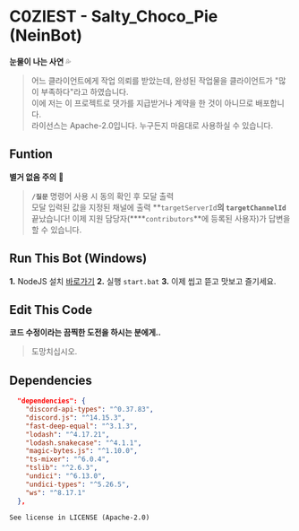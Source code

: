 # C0ZIEST - Salty_Choco_Pie (NeinBot)

**눈물이 나는 사연** 💦

> 어느 클라이언트에게 작업 의뢰를 받았는데, 완성된 작업물을 클라이언트가 "많이 부족하다"라고 하였습니다.</br>
> 이에 저는 이 프로젝트로 댓가를 지급받거나 계약을 한 것이 아니므로 배포합니다.</br>
> 라이선스는 Apache-2.0입니다. 누구든지 마음대로 사용하실 수 있습니다.</br>

## Funtion

**별거 없음 주의** 📌

> **`/질문`** 명령어 사용 시 동의 확인 후 모달 출력</br>
> 모달 입력된 값을 지정된 채널에 출력 **`targetServerId`**의 `targetChannelId`**</br>
> 끝났습니다! 이제 지원 담당자(****`contributors`**에 등록된 사용자)가 답변을 할 수 있습니다.</br>

## Run This Bot (Windows)

**1.** NodeJS 설치 [바로가기](https://nodejs.org/en/download/prebuilt-installer)
**2.** 실행 `start.bat`
**3.** 이제 씹고 뜯고 맛보고 즐기세요.

## Edit This Code

**코드 수정이라는 끔찍한 도전을 하시는 분에게..**

> 도망치십시오.

## Dependencies

```json
  "dependencies": {
    "discord-api-types": "^0.37.83",
    "discord.js": "^14.15.3",
    "fast-deep-equal": "^3.1.3",
    "lodash": "^4.17.21",
    "lodash.snakecase": "^4.1.1",
    "magic-bytes.js": "^1.10.0",
    "ts-mixer": "^6.0.4",
    "tslib": "^2.6.3",
    "undici": "^6.13.0",
    "undici-types": "^5.26.5",
    "ws": "^8.17.1"
  },
```

`See license in LICENSE (Apache-2.0)`

